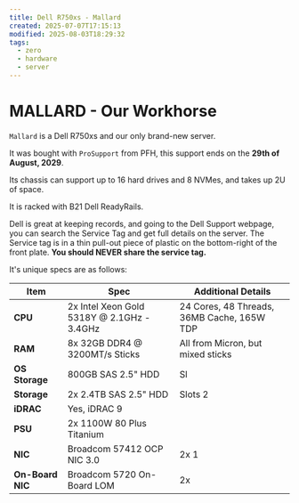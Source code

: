 ```yaml
---
title: Dell R750xs - Mallard
created: 2025-07-07T17:15:13
modified: 2025-08-03T18:29:32
tags:
  - zero
  - hardware
  - server
---
```


# **MALLARD** - Our Workhorse

`Mallard` is a Dell R750xs and our only brand-new server.

It was bought with `ProSupport` from PFH, this support ends on the **29th of August, 2029**.

Its chassis can support up to 16 hard drives and 8 NVMes, and takes up 2U of space.

It is racked with B21 Dell ReadyRails.

Dell is great at keeping records, and going to the Dell Support webpage, you can search the Service Tag and get full details on the server. The Service tag is in a thin pull-out piece of plastic on the bottom-right of the front plate. **You should NEVER share the service tag.**

It's unique specs are as follows:

| **Item**         | **Spec**                                   | **Additional Details**                     |
| ---------------- | ------------------------------------------ | ------------------------------------------ |
| **CPU**          | 2x Intel Xeon Gold 5318Y @ 2.1GHz - 3.4GHz | 24 Cores, 48 Threads, 36MB Cache, 165W TDP |
| **RAM**          | 8x 32GB DDR4 @ 3200MT/s Sticks             | All from Micron, but mixed sticks          |
| **OS Storage**   | 800GB SAS 2.5" HDD                         | Sl                                         |
| **Storage**      | 2x 2.4TB SAS 2.5" HDD                      | Slots 2                                    |
| **iDRAC**        | Yes, iDRAC 9                               |                                            |
| **PSU**          | 2x 1100W 80 Plus Titanium                  |                                            |
| **NIC**          | Broadcom 57412 OCP NIC 3.0                 | 2x 1                                       |
| **On-Board NIC** | Broadcom 5720 On-Board LOM                 | 2x                                         |
